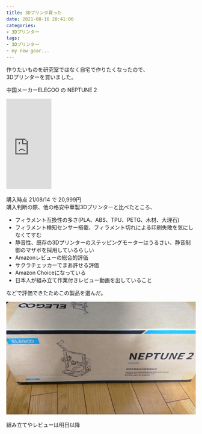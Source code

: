 ```yaml
---
title: 3Dプリンタ買った
date: 2021-08-16 20:41:00
categories:
- 3Dプリンター
tags: 
- 3Dプリンター
- my new gear...
---
```


作りたいものを研究室ではなく自宅で作りたくなったので、  
3Dプリンターを買いました。  

<!-- more -->

中国メーカーELEGOO の NEPTUNE 2  
<iframe style="width:120px;height:240px;" marginwidth="0" marginheight="0" scrolling="no" frameborder="0" src="https://rcm-fe.amazon-adsystem.com/e/cm?ref=tf_til&t=citronseason-22&m=amazon&o=9&p=8&l=as1&IS1=1&detail=1&asins=B0928PRRRH&linkId=10dfa19845cc911a32cc13caace75b8e&bc1=ffffff&amp;lt1=_blank&fc1=333333&lc1=0066c0&bg1=ffffff&f=ifr">
    </iframe>



購入時点 21/08/14 で 20,999円  
購入判断の際、他の格安中華製3Dプリンターと比べたところ、
- フィラメント互換性の多さ(PLA、ABS、TPU、PETG、木材、大理石)
- フィラメント検知センサー搭載、フィラメント切れによる印刷失敗を気にしなくてすむ
- 静音性、既存の3Dプリンターのステッピングモーターはうるさい、静音制御のマザボを採用しているらしい
- Amazonレビューの総合的評価
- サクラチェッカーでまあ許せる評価
- Amazon Choiceになっている
- 日本人が組み立て作業付きレビュー動画を出していること

などで評価できたためこの製品を選んだ。

![届いた3Dプリンター](https://raw.githubusercontent.com/CitronSeason/CitronSeason.github.io/main/media/210816001.png)


組み立てやレビューは明日以降